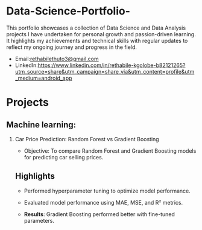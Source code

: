 # Data-Science-Portfolio-
This portfolio showcases a collection of Data Science and Data Analysis projects I have undertaken for personal growth and passion-driven learning. It highlights my achievements and technical skills with regular updates to reflect my ongoing journey and progress in the field.
- Email:rethabilethuto3@gmail.com 
- LinkedIn:https://www.linkedin.com/in/rethabile-kgolobe-b82121265?utm_source=share&utm_campaign=share_via&utm_content=profile&utm_medium=android_app
# Projects
## Machine learning:
1. Car Price Prediction: Random Forest vs Gradient Boosting
 
   - Objective: To compare Random Forest and Gradient Boosting models for predicting car selling prices.

   ## Highlights

   - Performed hyperparameter tuning to optimize model performance.

   - Evaluated model performance using MAE, MSE, and R² metrics.

   - **Results**: Gradient Boosting performed better with fine-tuned parameters.
     
  
   
